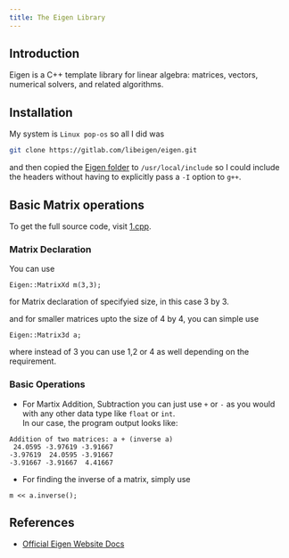 ```yaml
---
title: The Eigen Library
---
```


## Introduction

Eigen is a C++ template library for linear algebra: matrices, vectors, numerical solvers, and related algorithms.

## Installation

My system is `Linux pop-os` so all I did was

```sh
git clone https://gitlab.com/libeigen/eigen.git
```
and then copied the [Eigen folder](https://gitlab.com/libeigen/eigen/-/tree/master/Eigen) to `/usr/local/include` so I could include the headers without having to explicitly pass a `-I` option to `g++`.

## Basic Matrix operations

To get the full source code, visit [1.cpp](https://github.com/DhruvaG2000/Blog/extras/1.cpp).<br>

### Matrix Declaration

You can use
```
Eigen::MatrixXd m(3,3);
```
for Matrix declaration of specifyied size, in this case 3 by 3.

and for smaller matrices upto the size of 4 by 4, you can simple use
```
Eigen::Matrix3d a;
```
where instead of 3 you can use 1,2 or 4 as well depending on the requirement.

### Basic Operations

- For Martix Addition, Subtraction you can just use `+` or `-` as you would with any other data type like `float` or `int`.<br>
In our case, the program output looks like:
```
Addition of two matrices: a + (inverse a)
 24.0595 -3.97619 -3.91667
-3.97619  24.0595 -3.91667
-3.91667 -3.91667  4.41667
```

- For finding the inverse of a matrix, simply use
```
m << a.inverse();
```

## References

- [Official Eigen Website Docs](https://eigen.tuxfamily.org/dox/GettingStarted.html)
